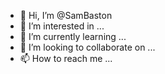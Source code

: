 - 👋 Hi, I’m @SamBaston
- 👀 I’m interested in ...
- 🌱 I’m currently learning ...
- 💞️ I’m looking to collaborate on ...
- 📫 How to reach me ...

<!---
SamBaston/SamBaston is a ✨ special ✨ repository because its `README.md` (this file) appears on your GitHub profile.
You can click the Preview link to take a look at your changes.
--->
